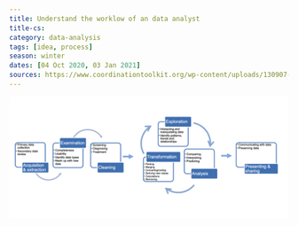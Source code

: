 ```yaml
---
title: Understand the worklow of an data analyst
title-cs: 
category: data-analysis
tags: [idea, process]
season: winter
dates: [04 Oct 2020, 03 Jan 2021]
sources: https://www.coordinationtoolkit.org/wp-content/uploads/130907-Data-flow.pdf
---
```


![](/assets/src/data-analysis-workflow.png)